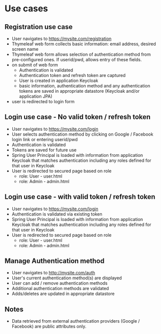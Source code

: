 # Use cases

## Registration use case
- User navigates to https://mysite.com/registration
- Thymeleaf web form collects basic information: email address, desired screen name
- Thymeleaf web form allows selection of authentication method from pre-configured ones.  If userid/pwd, allows entry of these fields.
- on submit of web form
    - Authentication is validated
    - Authentication token and refresh token are captured
    - User is created in application Keycloak
    - basic information, authentication method and any authentication tokens are saved in appropriate datastore (Keycloak and/or application JPA)
- user is redirected to login form

## Login use case - No valid token / refresh token
- User navigates to https://mysite.com/login
- User selects authentication method by clicking on Google / Facebook login link or entering userid/pwd
- Authentication is validated
- Tokens are saved for future use
- Spring User Principal is loaded with information from application Keycloak that matches authentication including any roles defined for that user in Keycloak
- User is redirected to secured page based on role
    - role: User - user.html
    - role: Admin - admin.html

## Login use case - with valid token / refresh token
- User navigates to https://mysite.com/login
- Authentication is validated via existing token
- Spring User Principal is loaded with information from application Keycloak that matches authentication including any roles defined for that user in Keycloak
- User is redirected to secured page based on role
  - role: User - user.html
  - role: Admin - admin.html

## Manage Authentication method
- User navigates to http://mysite.com/auth
- User's current authentication method(s) are displayed
- User can add / remove authentication methods
- Additional authentication methods are validated
- Adds/deletes are updated in appropriate datastore


## Notes
- Data retrieved from external authentication providers (Google / Facebook) are public attributes only.

